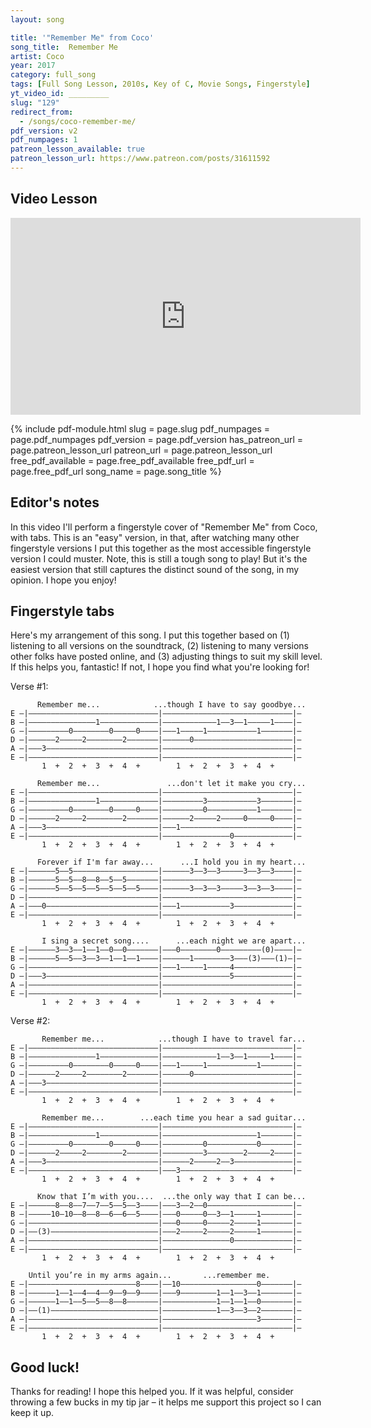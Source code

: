 ```yaml
---
layout: song

title: '"Remember Me" from Coco'
song_title:  Remember Me
artist: Coco
year: 2017
category: full_song
tags: [Full Song Lesson, 2010s, Key of C, Movie Songs, Fingerstyle]
yt_video_id: _________
slug: "129"
redirect_from:
  - /songs/coco-remember-me/
pdf_version: v2
pdf_numpages: 1
patreon_lesson_available: true
patreon_lesson_url: https://www.patreon.com/posts/31611592
---
```


## Video Lesson

<iframe width="560" height="315" src="https://www.youtube.com/embed/KRjqZT3OgR4?showinfo=0" frameborder="0" allowfullscreen></iframe>



{% include pdf-module.html slug = page.slug pdf_numpages = page.pdf_numpages pdf_version = page.pdf_version has_patreon_url = page.patreon_lesson_url patreon_url = page.patreon_lesson_url free_pdf_available = page.free_pdf_available free_pdf_url = page.free_pdf_url song_name = page.song_title %}

## Editor's notes

In this video I'll perform a fingerstyle cover of "Remember Me" from Coco, with tabs. This is an "easy" version, in that, after watching many other fingerstyle versions I put this together as the most accessible fingerstyle version I could muster. Note, this is still a tough song to play! But it's the easiest version that still captures the distinct sound of the song, in my opinion. I hope you enjoy!


## Fingerstyle tabs

Here's my arrangement of this song. I put this together based on (1) listening to all versions on the soundtrack, (2) listening to many versions other folks have posted online, and (3) adjusting things to suit my skill level. If this helps you, fantastic! If not, I hope you find what you're looking for!

Verse #1:

          Remember me...            ...though I have to say goodbye...
    E –|–––––––––––––––––––––––––––––|–––––––––––––––––––––––––––––|–
    B –|–––––––––––––––1–––––––––––––|––––––––––––1––3––1–––––1––––|–
    G –|–––––––––0––––––––0–––––0––––|–––1–––––1–––––––––––1–––––––|–
    D –|––––––2–––––2––––––––2–––––––|––––––0––––––––––––––––––––––|–
    A –|–––3–––––––––––––––––––––––––|–––––––––––––––––––––––––––––|–
    E –|–––––––––––––––––––––––––––––|–––––––––––––––––––––––––––––|–
           1  +  2  +  3  +  4  +        1  +  2  +  3  +  4  +

          Remember me...               ...don't let it make you cry...
    E –|–––––––––––––––––––––––––––––|–––––––––––––––––––––––––––––|–
    B –|–––––––––––––––1–––––––––––––|–––––––––3–––––––––––3–––––––|–
    G –|–––––––––0––––––––0–––––0––––|–––––––––0–––––––––––1–––––––|–
    D –|––––––2–––––2––––––––2–––––––|––––––2–––––2–––––0–––––0––––|–
    A –|–––3–––––––––––––––––––––––––|–––1–––––––––––––––––––––––––|–
    E –|–––––––––––––––––––––––––––––|–––––––––––––––0–––––––––––––|–
           1  +  2  +  3  +  4  +        1  +  2  +  3  +  4  +

          Forever if I'm far away...      ...I hold you in my heart...
    E –|––––––5––5–––––––––––––––––––|––––––3––3––3–––––3––3––3––––|–
    B –|––––––5––5––8––8––5––5–––––––|–––––––––––––––––––––––––––––|–
    G –|––––––5––5––5––5––5––5––5––––|––––––3––3––3–––––3––3––3––––|–
    D –|–––––––––––––––––––––––––––––|–––––––––––––––––––––––––––––|–
    A –|–––0–––––––––––––––––––––––––|–––1–––––––––––3–––––––––––––|–
    E –|–––––––––––––––––––––––––––––|–––––––––––––––––––––––––––––|–
           1  +  2  +  3  +  4  +        1  +  2  +  3  +  4  +

           I sing a secret song....      ...each night we are apart...
    E –|––––––3––3––1––1––0––0–––––––|–––0––––––––0–––––––––(0)––––|–
    B –|––––––5––5––3––3––1––1––1––––|––––––1––––––––3–––(3)–––(1)–|–
    G –|–––––––––––––––––––––––––––––|–––1–––––1–––––4–––––––––––––|–
    D –|–––3–––––––––––––––––––––––––|–––––––––––––––5–––––––––––––|–
    A –|–––––––––––––––––––––––––––––|–––––––––––––––––––––––––––––|–
    E –|–––––––––––––––––––––––––––––|–––––––––––––––––––––––––––––|–
           1  +  2  +  3  +  4  +        1  +  2  +  3  +  4  +

Verse #2:

           Remember me...            ...though I have to travel far...
    E –|–––––––––––––––––––––––––––––|–––––––––––––––––––––––––––––|–
    B –|–––––––––––––––1–––––––––––––|––––––––––––1––3––1–––––1––––|–
    G –|–––––––––0––––––––0–––––0––––|–––1–––––1–––––––––––1–––––––|–
    D –|––––––2–––––2––––––––2–––––––|––––––0––––––––––––––––––––––|–
    A –|–––3–––––––––––––––––––––––––|–––––––––––––––––––––––––––––|–
    E –|–––––––––––––––––––––––––––––|–––––––––––––––––––––––––––––|–
           1  +  2  +  3  +  4  +        1  +  2  +  3  +  4  +

           Remember me...        ...each time you hear a sad guitar...
    E –|–––––––––––––––––––––––––––––|–––––––––––––––––––––––––––––|–
    B –|–––––––––––––––1–––––––––––––|–––––––––––––––––––––1–––––––|–
    G –|–––––––––0––––––––0–––––0––––|–––––––––0–––––––––––0–––––––|–
    D –|––––––2–––––2––––––––2–––––––|–––––––––3––––––––2–––––2––––|–
    A –|–––3–––––––––––––––––––––––––|––––––2–––––2––3–––––––––––––|–
    E –|–––––––––––––––––––––––––––––|–––3–––––––––––––––––––––––––|–
           1  +  2  +  3  +  4  +        1  +  2  +  3  +  4  +

          Know that I’m with you....  ...the only way that I can be...
    E –|––––––8––8––7––7––5––5––3––––|–––3––2––0–––––––––––––––––––|–
    B –|–––––10–10––8––8––6––6––5––––|–––0–––––0––3––1–––––1–––––––|–
    G –|–––––––––––––––––––––––––––––|–––0–––––0–––––2–––––1–––––––|–
    D –|––(3)––––––––––––––––––––––––|–––2–––––2–––––2–––––1–––––––|–
    A –|–––––––––––––––––––––––––––––|–––––––––––––––0–––––––––––––|–
    E –|–––––––––––––––––––––––––––––|–––––––––––––––––––––––––––––|–
           1  +  2  +  3  +  4  +        1  +  2  +  3  +  4  +

        Until you’re in my arms again...       ...remember me.
    E –|––––––––––––––––––––––––8––––|––10–––––––––––––––––0–––––––|–
    B –|––––––1––1––4––4––9––9––9––––|–––9––––––––1––1––3––1–––––––|–
    G –|––––––1––1––5––5––8––8–––––––|––––––––––––1––1––1––0–––––––|–
    D –|––(1)––––––––––––––––––––––––|––––––––––––1––3––3––2–––––––|–
    A –|–––––––––––––––––––––––––––––|–––––––––––––––––––––3–––––––|–
    E –|–––––––––––––––––––––––––––––|–––––––––––––––––––––––––––––|–
           1  +  2  +  3  +  4  +        1  +  2  +  3  +  4  +

## Good luck!

Thanks for reading! I hope this helped you. If it was helpful, consider throwing a few bucks in my tip jar – it helps me support this project so I can keep it up.
